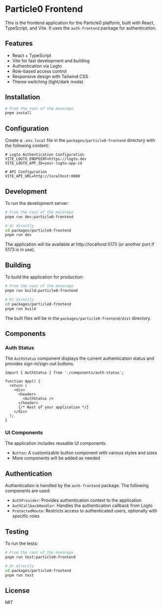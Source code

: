# Particle0 Frontend

This is the frontend application for the Particle0 platform, built with React, TypeScript, and Vite. It uses the `auth-frontend` package for authentication.

## Features

- React + TypeScript
- Vite for fast development and building
- Authentication via Logto
- Role-based access control
- Responsive design with Tailwind CSS
- Theme switching (light/dark mode)

## Installation

```bash
# From the root of the monorepo
pnpm install
```

## Configuration

Create a `.env.local` file in the `packages/particle0-frontend` directory with the following content:

```
# Logto Authentication Configuration
VITE_LOGTO_ENDPOINT=https://logto.dev
VITE_LOGTO_APP_ID=your-logto-app-id

# API Configuration
VITE_API_URL=http://localhost:8000
```

## Development

To run the development server:

```bash
# From the root of the monorepo
pnpm run dev:particle0-frontend

# Or directly
cd packages/particle0-frontend
pnpm run dev
```

The application will be available at http://localhost:5173 (or another port if 5173 is in use).

## Building

To build the application for production:

```bash
# From the root of the monorepo
pnpm run build:particle0-frontend

# Or directly
cd packages/particle0-frontend
pnpm run build
```

The built files will be in the `packages/particle0-frontend/dist` directory.

## Components

### Auth Status

The `AuthStatus` component displays the current authentication status and provides sign-in/sign-out buttons.

```tsx
import { AuthStatus } from './components/auth-status';

function App() {
  return (
    <div>
      <header>
        <AuthStatus />
      </header>
      {/* Rest of your application */}
    </div>
  );
}
```

### UI Components

The application includes reusable UI components:

- `Button`: A customizable button component with various styles and sizes
- More components will be added as needed

## Authentication

Authentication is handled by the `auth-frontend` package. The following components are used:

- `AuthProvider`: Provides authentication context to the application
- `AuthCallbackHandler`: Handles the authentication callback from Logto
- `ProtectedRoute`: Restricts access to authenticated users, optionally with specific roles

## Testing

To run the tests:

```bash
# From the root of the monorepo
pnpm run test:particle0-frontend

# Or directly
cd packages/particle0-frontend
pnpm run test
```

## License

MIT
